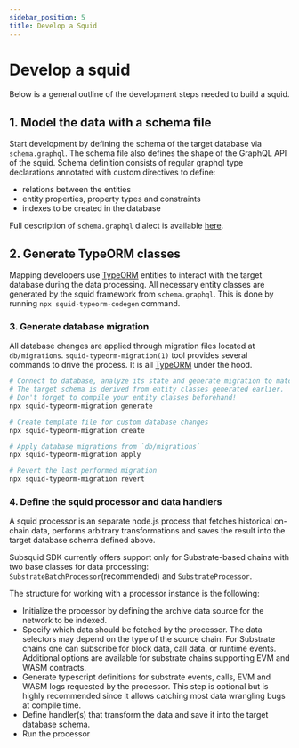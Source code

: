 ```yaml
---
sidebar_position: 5
title: Develop a Squid
---
```


# Develop a squid

Below is a general outline of the development steps needed to build a squid. 

## 1. Model the data with a schema file

Start development by defining the schema of the target database via `schema.graphql`. The schema file also defines
the shape of the GraphQL API of the squid. Schema definition consists of regular graphql type declarations annotated with custom directives to define:
- relations between the entities
- entity properties, property types and constraints 
- indexes to be created in the database

Full description of `schema.graphql` dialect is available [here](/docs/develop-a-squid/schema-spec).

## 2. Generate TypeORM classes

Mapping developers use [TypeORM](https://typeorm.io) entities
to interact with the target database during the data processing. All necessary entity classes are
generated by the squid framework from `schema.graphql`. This is done by running `npx squid-typeorm-codegen`
command.

### 3. Generate database migration

All database changes are applied through migration files located at `db/migrations`.
`squid-typeorm-migration(1)` tool provides several commands to drive the process.
It is all [TypeORM](https://typeorm.io/#/migrations) under the hood.

```bash
# Connect to database, analyze its state and generate migration to match the target schema.
# The target schema is derived from entity classes generated earlier.
# Don't forget to compile your entity classes beforehand!
npx squid-typeorm-migration generate

# Create template file for custom database changes
npx squid-typeorm-migration create

# Apply database migrations from `db/migrations`
npx squid-typeorm-migration apply

# Revert the last performed migration
npx squid-typeorm-migration revert         
```

### 4. Define the squid processor and data handlers

A squid processor is an separate node.js process that fetches historical on-chain data, performs arbitrary transformations and saves the result into the target database schema defined above. 

Subsquid SDK currently offers support only for Substrate-based chains with two base classes for data processing: `SubstrateBatchProcessor`(recommended) and `SubstrateProcessor`. 

The structure for working with a processor instance is the following:

- Initialize the processor by defining the archive data source for the network to be indexed. 
- Specify which data should be fetched by the processor. The data selectors may depend on the type of the source chain. For Substrate chains one can subscribe for block data, call data, or runtime events. Additional options are available for substrate chains supporting EVM and WASM contracts.  
- Generate typescript definitions for substrate events, calls, EVM and WASM logs requested by the processor. This step is optional but is highly recommended since it allows catching most data wrangling bugs at compile time.  
- Define handler(s) that transform the data and save it into the target database schema. 
- Run the processor 
